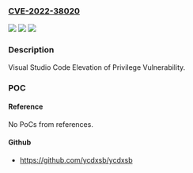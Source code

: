 ### [CVE-2022-38020](https://cve.mitre.org/cgi-bin/cvename.cgi?name=CVE-2022-38020)
![](https://img.shields.io/static/v1?label=Product&message=Visual%20Studio%20Code&color=blue)
![](https://img.shields.io/static/v1?label=Version&message=n%2Fa&color=blue)
![](https://img.shields.io/static/v1?label=Vulnerability&message=Elevation%20of%20Privilege&color=brighgreen)

### Description

Visual Studio Code Elevation of Privilege Vulnerability.

### POC

#### Reference
No PoCs from references.

#### Github
- https://github.com/ycdxsb/ycdxsb

